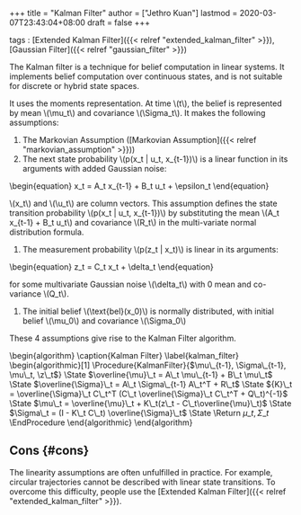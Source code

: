 +++
title = "Kalman Filter"
author = ["Jethro Kuan"]
lastmod = 2020-03-07T23:43:04+08:00
draft = false
+++

tags
: [Extended Kalman Filter]({{< relref "extended_kalman_filter" >}}), [Gaussian Filter]({{< relref "gaussian_filter" >}})

The Kalman filter is a technique for belief computation in linear
systems. It implements belief computation over continuous states, and
is not suitable for discrete or hybrid state spaces.

It uses the moments representation. At time \\(t\\), the belief is
represented by mean \\(\mu\_t\\) and covariance \\(\Sigma\_t\\). It makes the
following assumptions:

1.  The Markovian Assumption ([Markovian Assumption]({{< relref "markovian_assumption" >}}))
2.  The next state probability \\(p(x\_t | u\_t, x\_{t-1})\\) is a linear
    function in its arguments with added Gaussian noise:

\begin{equation}
  x\_t = A\_t x\_{t-1} + B\_t u\_t + \epsilon\_t
\end{equation}

\\(x\_t\\) and \\(\u\_t\\) are column vectors. This assumption defines the state
transition probability \\(p(x\_t | u\_t, x\_{t-1})\\) by substituting the
mean \\(A\_t x\_{t-1} + B\_t u\_t\\) and covariance \\(R\_t\\) in the multi-variate
normal distribution formula.

1.  The measurement probability \\(p(z\_t | x\_t)\\) is linear in its
    arguments:

\begin{equation}
  z\_t  = C\_t x\_t + \delta\_t
\end{equation}

for some multivariate Gaussian noise \\(\delta\_t\\) with 0 mean and
co-variance \\(Q\_t\\).

1.  The initial belief \\(\text{bel}(x\_0)\\) is normally distributed, with
    initial belief \\(\mu\_0\\) and covariance \\(\Sigma\_0\\)

These 4 assumptions give rise to the Kalman Filter algorithm.

\begin{algorithm}
  \caption{Kalman Filter}
  \label{kalman\_filter}
  \begin{algorithmic}[1]
    \Procedure{KalmanFilter}{$\mu\_{t-1}, \Sigma\_{t-1}, \mu\_t, \z\_t$}
    \State $\overline{\mu}\_t = A\_t \mu\_{t-1} + B\_t \mu\_t$
    \State $\overline{\Sigma}\_t = A\_t \Sigma\_{t-1} A\_t^T + R\_t$
    \State ${K}\_t = \overline{\Sigma}\_t C\_t^T (C\_t \overline{\Sigma}\_t C\_t^T + Q\_t)^{-1}$
    \State $\mu\_t = \overline{\mu}\_t + K\_t(z\_t - C\_t\overline{\mu}\_t)$
    \State $\Sigma\_t = (I - K\_t C\_t) \overline{\Sigma}\_t$
    \State \Return $\mu\_t, \Sigma\_t$
    \EndProcedure
  \end{algorithmic}
\end{algorithm}


## Cons {#cons}

The linearity assumptions are often unfulfilled in practice. For
example, circular trajectories cannot be described with linear state
transitions. To overcome this difficulty, people use the [Extended
Kalman Filter]({{< relref "extended_kalman_filter" >}}).

